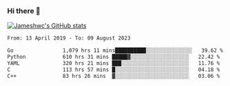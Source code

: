### Hi there 👋

[![Jameshwc's GitHub stats](https://github-readme-stats.vercel.app/api?username=jameshwc)](https://github.com/anuraghazra/github-readme-stats)

<!--START_SECTION:waka-->

```txt
From: 13 April 2019 - To: 09 August 2023

Go                1,079 hrs 11 mins██████████░░░░░░░░░░░░░░░   39.62 %
Python            610 hrs 31 mins █████▓░░░░░░░░░░░░░░░░░░░   22.42 %
YAML              320 hrs 21 mins ███░░░░░░░░░░░░░░░░░░░░░░   11.76 %
C                 113 hrs 57 mins █░░░░░░░░░░░░░░░░░░░░░░░░   04.18 %
C++               83 hrs 26 mins  ▓░░░░░░░░░░░░░░░░░░░░░░░░   03.06 %
```

<!--END_SECTION:waka-->